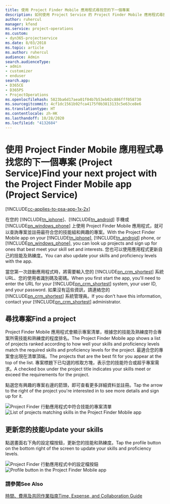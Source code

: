 ```yaml
---
title: 使用 Project Finder Mobile 應用程式尋找您的下一個專案
description: 如何使用 Project Service 的 Project Finder Mobile 應用程式尋找您的下一個專案
author: ruhercul
manager: kfend
ms.service: project-operations
ms.custom:
- dyn365-projectservice
ms.date: 8/03/2018
ms.topic: article
ms.author: ruhercul
audience: Admin
search.audienceType:
- admin
- customizer
- enduser
search.app:
- D365CE
- D365PS
- ProjectOperations
ms.openlocfilehash: 5823ba6d17aea01f04b7b53eb02c886fff058730
ms.sourcegitcommit: 4cf1dc1561b92fca4175f0b3813133c5e63ce8e6
ms.translationtype: HT
ms.contentlocale: zh-HK
ms.lasthandoff: 10/28/2020
ms.locfileid: "4132684"
---
```

# <a name="find-your-next-project-with-the-project-finder-mobile-app-project-service"></a><span data-ttu-id="d2b79-103">使用 Project Finder Mobile 應用程式尋找您的下一個專案 (Project Service)</span><span class="sxs-lookup"><span data-stu-id="d2b79-103">Find your next project with the Project Finder Mobile app (Project Service)</span></span>

[!INCLUDE[cc-applies-to-psa-app-1x-2x](../includes/cc-applies-to-psa-app-1x-2x.md)]

<span data-ttu-id="d2b79-104">在您的 [!INCLUDE[tn_iphone](../includes/tn-iphone.md)]、[!INCLUDE[tn_android](../includes/tn-android.md)] 手機或 [!INCLUDE[pn_windows_phone](../includes/pn-windows-phone.md)] 上使用 Project Finder Mobile 應用程式，就可以查詢專案並註冊最符合您的技能組和興趣的專案。</span><span class="sxs-lookup"><span data-stu-id="d2b79-104">With the Project Finder Mobile app on your [!INCLUDE[tn_iphone](../includes/tn-iphone.md)], [!INCLUDE[tn_android](../includes/tn-android.md)] phone, or [!INCLUDE[pn_windows_phone](../includes/pn-windows-phone.md)], you can look up projects and sign up for ones that best meet your skill set and interests.</span></span> <span data-ttu-id="d2b79-105">您也可以使用應用程式更新自己的技能及熟練度。</span><span class="sxs-lookup"><span data-stu-id="d2b79-105">You can also update your skills and proficiency levels with the app.</span></span>  
  
 <span data-ttu-id="d2b79-106">當您第一次啟動應用程式時，將需要輸入您的 [!INCLUDE[pn_crm_shortest](../includes/pn-crm-shortest.md)] 系統 URL、您的使用者識別碼及密碼。</span><span class="sxs-lookup"><span data-stu-id="d2b79-106">When you first start the app, you'll need to enter the URL for your [!INCLUDE[pn_crm_shortest](../includes/pn-crm-shortest.md)] system, your user ID, and your password.</span></span> <span data-ttu-id="d2b79-107">如果沒有這些資訊，請連絡您的 [!INCLUDE[pn_crm_shortest](../includes/pn-crm-shortest.md)] 系統管理員。</span><span class="sxs-lookup"><span data-stu-id="d2b79-107">If you don't have this information,  contact your [!INCLUDE[pn_crm_shortest](../includes/pn-crm-shortest.md)] administrator.</span></span>  
  
## <a name="find-a-project"></a><span data-ttu-id="d2b79-108">尋找專案</span><span class="sxs-lookup"><span data-stu-id="d2b79-108">Find a project</span></span>  
 <span data-ttu-id="d2b79-109">Project Finder Mobile 應用程式會顯示專案清單，根據您的技能及熟練度符合專案所需技能和熟練度的程度排名。</span><span class="sxs-lookup"><span data-stu-id="d2b79-109">The Project Finder Mobile app shows a list of projects ranked according to how well your skills and proficiency levels match the required skills and proficiency levels for the project.</span></span> <span data-ttu-id="d2b79-110">最適合您的專案會出現在清單頂端。</span><span class="sxs-lookup"><span data-stu-id="d2b79-110">The projects that are the best fit for you appear at the top of the list.</span></span> <span data-ttu-id="d2b79-111">專案標題下已勾選的核取方塊，表示您的技能符合或超乎專案需求。</span><span class="sxs-lookup"><span data-stu-id="d2b79-111">A checked box under the project title indicates your skills meet or exceed the requirements for the project.</span></span>  
  
 <span data-ttu-id="d2b79-112">點選您有興趣的專案右邊的箭頭，即可查看更多詳細資料並註冊。</span><span class="sxs-lookup"><span data-stu-id="d2b79-112">Tap the arrow to the right of the project you're interested in to see more details and sign up for it.</span></span>  
  
 <span data-ttu-id="d2b79-113">![Project Finder 行動應用程式中符合技能的專案清單](../psa/media/project-service-project-finder-list.png "Project Finder 行動應用程式中符合技能的專案清單")</span><span class="sxs-lookup"><span data-stu-id="d2b79-113">![List of projects matching skills in the Project Finder Mobile app](../psa/media/project-service-project-finder-list.png "List of projects matching skills in the Project Finder Mobile app")</span></span>  
  
## <a name="update-your-skills"></a><span data-ttu-id="d2b79-114">更新您的技能</span><span class="sxs-lookup"><span data-stu-id="d2b79-114">Update your skills</span></span>  
 <span data-ttu-id="d2b79-115">點選畫面右下角的設定檔按鈕，更新您的技能和熟練度。</span><span class="sxs-lookup"><span data-stu-id="d2b79-115">Tap the profile button on the bottom right of the screen to update your skills and proficiency levels.</span></span>  
  
 <span data-ttu-id="d2b79-116">![Project Finder 行動應用程式中的設定檔按鈕](../psa/media/project-service-project-finder-profile.png "Project Finder 行動應用程式中的設定檔按鈕")</span><span class="sxs-lookup"><span data-stu-id="d2b79-116">![Profile button in the Project Finder Mobile app](../psa/media/project-service-project-finder-profile.png "Profile button in the Project Finder Mobile app")</span></span>  
  
### <a name="see-also"></a><span data-ttu-id="d2b79-117">請參閱</span><span class="sxs-lookup"><span data-stu-id="d2b79-117">See Also</span></span>  
 [<span data-ttu-id="d2b79-118">時間、費用及共同作業指南</span><span class="sxs-lookup"><span data-stu-id="d2b79-118">Time, Expense, and Collaboration Guide</span></span>](../psa/time-expense-collaboration-guide.md)
